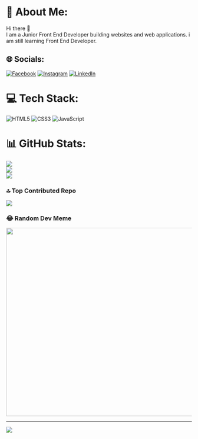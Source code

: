 # 💫 About Me:
Hi there 👋<br>I am a Junior Front End Developer building websites and web applications. i am still learning  Front End Developer. 


## 🌐 Socials:
[![Facebook](https://img.shields.io/badge/Facebook-%231877F2.svg?logo=Facebook&logoColor=white)](https://facebook.com/https://www.facebook.com/Kerimli.Nihat) [![Instagram](https://img.shields.io/badge/Instagram-%23E4405F.svg?logo=Instagram&logoColor=white)](https://instagram.com/https://www.instagram.com/yunis_karimov/) [![LinkedIn](https://img.shields.io/badge/LinkedIn-%230077B5.svg?logo=linkedin&logoColor=white)](https://linkedin.com/in/https://www.linkedin.com/in/yunis-kerimov-6a77161a0/) 

# 💻 Tech Stack:
![HTML5](https://img.shields.io/badge/html5-%23E34F26.svg?style=for-the-badge&logo=html5&logoColor=white) ![CSS3](https://img.shields.io/badge/css3-%231572B6.svg?style=for-the-badge&logo=css3&logoColor=white) ![JavaScript](https://img.shields.io/badge/javascript-%23323330.svg?style=for-the-badge&logo=javascript&logoColor=%23F7DF1E)
# 📊 GitHub Stats:
![](https://github-readme-stats.vercel.app/api?username=YunisKarimov&theme=dark&hide_border=false&include_all_commits=true&count_private=true)<br/>
![](https://github-readme-streak-stats.herokuapp.com/?user=YunisKarimov&theme=dark&hide_border=false)<br/>
![](https://github-readme-stats.vercel.app/api/top-langs/?username=YunisKarimov&theme=dark&hide_border=false&include_all_commits=true&count_private=true&layout=compact)

### 🔝 Top Contributed Repo
![](https://github-contributor-stats.vercel.app/api?username=YunisKarimov&limit=5&theme=dark&combine_all_yearly_contributions=true)

### 😂 Random Dev Meme
<img src="https://rm.up.railway.app/" width="512px"/>

---
[![](https://visitcount.itsvg.in/api?id=YunisKarimov&icon=0&color=0)](https://visitcount.itsvg.in)

<!-- Proudly created with GPRM ( https://gprm.itsvg.in ) -->
